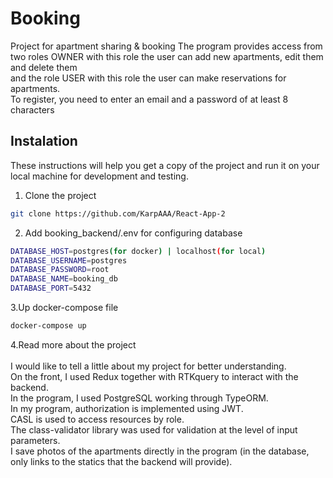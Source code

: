 # Booking

Project for apartment sharing & booking
The program provides access from two roles OWNER with this role the user can add new apartments, edit them and delete them<br>
and the role USER with this role the user can make reservations for apartments.<br>
To register, you need to enter an email and a password of at least 8 characters<br>
## Instalation

These instructions will help you get a copy of the project and run it on your local machine for development and testing.

1. Clone the project

```bash
git clone https://github.com/KarpAAA/React-App-2
```

2. Add booking_backend/.env for configuring database

```bash
DATABASE_HOST=postgres(for docker) | localhost(for local)
DATABASE_USERNAME=postgres
DATABASE_PASSWORD=root
DATABASE_NAME=booking_db
DATABASE_PORT=5432
```

3.Up docker-compose file
```bash
docker-compose up
```

4.Read more about the project<br><br>
I would like to tell a little about my project for better understanding.<br>
On the front, I used Redux together with RTKquery to interact with the backend.<br>
In the program, I used PostgreSQL working through TypeORM.<br>
In my program, authorization is implemented using JWT.<br>
CASL is used to access resources by role.<br>
The class-validator library was used for validation at the level of input parameters.<br>
I save photos of the apartments directly in the program (in the database, only links to the statics that the backend will provide).
